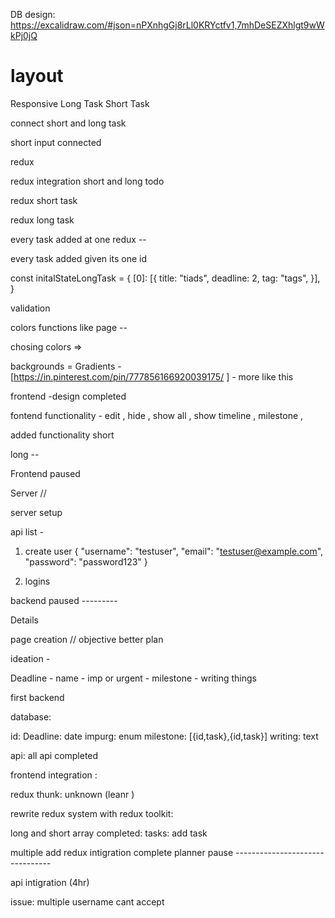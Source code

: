 DB design: https://excalidraw.com/#json=nPXnhgGj8rLl0KRYctfv1,7mhDeSEZXhlgt9wWkPj0jQ

# layout

Responsive
Long Task
Short Task

connect short and long task

short input connected

redux

redux integration short and long todo

redux short task

redux long task

every task added at one redux --

every task added given its one id

const initalStateLongTask =
{
[0]: [{
title: "tiads",
deadline: 2,
tag: "tags",
}],
}

validation

colors functions like page --

chosing colors =>

backgrounds = Gradients - [https://in.pinterest.com/pin/777856166920039175/ ] - more like this

frontend -design completed 

fontend functionality - edit , hide , show all , show timeline , milestone , 


added functionality short

long --  

Frontend paused 

Server // 

server setup 

api list - 

1. create user 
{
  "username": "testuser",
  "email": "testuser@example.com",
  "password": "password123"
}

2. logins  

backend paused ---------

Details 

page creation // 
objective better plan 

ideation  - 

Deadline - 
name - 
imp or urgent - 
milestone - 
writing things 

first backend 

database: 

id: 
Deadline: date
impurg: enum
milestone: [{id,task},{id,task}]
writing: text


api: 
all api completed

frontend integration : 

redux thunk: unknown (leanr )

rewrite redux system with redux toolkit: 

long and short array completed: 
tasks: add task 

multiple add 
redux intigration complete
planner pause --------------------------------
 
api intigration (4hr)

issue: multiple username cant accept





